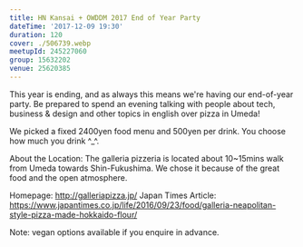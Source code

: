 ```yaml
---
title: HN Kansai + OWDDM 2017 End of Year Party
dateTime: '2017-12-09 19:30'
duration: 120
cover: ./506739.webp
meetupId: 245227060
group: 15632202
venue: 25620385
---
```


This year is ending, and as always this means we're having our end-of-year party. Be prepared to spend an evening talking with people about tech, business & design and other topics in english over pizza in Umeda!

We picked a fixed 2400yen food menu and 500yen per drink. You choose how much you drink ^_^.

About the Location:
The galleria pizzeria is located about 10~15mins walk from Umeda towards Shin-Fukushima. We chose it because of the great food and the open atmosphere.

Homepage: http://galleriapizza.jp/
Japan Times Article: https://www.japantimes.co.jp/life/2016/09/23/food/galleria-neapolitan-style-pizza-made-hokkaido-flour/

Note: vegan options available if you enquire in advance.
